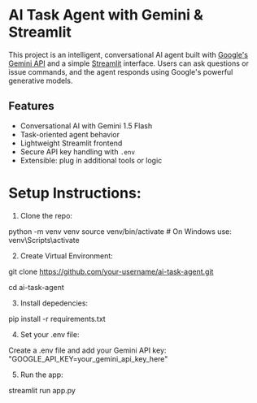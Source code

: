 # AI Task Agent with Gemini & Streamlit

This project is an intelligent, conversational AI agent built with [Google's Gemini API](https://ai.google.dev/) and a simple [Streamlit](https://streamlit.io/) interface. Users can ask questions or issue commands, and the agent responds using Google's powerful generative models.

## Features

- Conversational AI with Gemini 1.5 Flash
- Task-oriented agent behavior
- Lightweight Streamlit frontend
- Secure API key handling with `.env`
- Extensible: plug in additional tools or logic


# Setup Instructions:
1) Clone the repo:




python -m venv venv
source venv/bin/activate  # On Windows use: venv\Scripts\activate





2) Create Virtual Environment:

git clone https://github.com/your-username/ai-task-agent.git

cd ai-task-agent





3) Install depedencies:

pip install -r requirements.txt





4) Set your .env file:

Create a .env file and add your Gemini API key:
"GOOGLE_API_KEY=your_gemini_api_key_here"





5) Run the app:


streamlit run app.py


